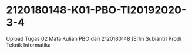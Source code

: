 # 2120180148-K01-PBO-TI20192020-3-4
Upload Tugas 02 Mata Kuliah PBO dari 2120180148 [Erlin Subianti] Prodi Teknik Informatika
